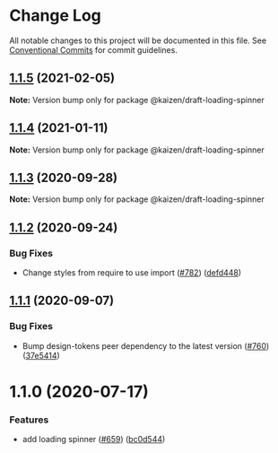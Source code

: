 # Change Log

All notable changes to this project will be documented in this file.
See [Conventional Commits](https://conventionalcommits.org) for commit guidelines.

## [1.1.5](https://github.com/cultureamp/kaizen-design-system/compare/@kaizen/draft-loading-spinner@1.1.4...@kaizen/draft-loading-spinner@1.1.5) (2021-02-05)

**Note:** Version bump only for package @kaizen/draft-loading-spinner





## [1.1.4](https://github.com/cultureamp/kaizen-design-system/compare/@kaizen/draft-loading-spinner@1.1.3...@kaizen/draft-loading-spinner@1.1.4) (2021-01-11)

**Note:** Version bump only for package @kaizen/draft-loading-spinner





## [1.1.3](https://github.com/cultureamp/kaizen-design-system/compare/@kaizen/draft-loading-spinner@1.1.2...@kaizen/draft-loading-spinner@1.1.3) (2020-09-28)

**Note:** Version bump only for package @kaizen/draft-loading-spinner





## [1.1.2](https://github.com/cultureamp/kaizen-design-system/compare/@kaizen/draft-loading-spinner@1.1.1...@kaizen/draft-loading-spinner@1.1.2) (2020-09-24)


### Bug Fixes

* Change styles from require to use import ([#782](https://github.com/cultureamp/kaizen-design-system/issues/782)) ([defd448](https://github.com/cultureamp/kaizen-design-system/commit/defd4483faa3459d9af48e272c63656798008a28))





## [1.1.1](https://github.com/cultureamp/kaizen-design-system/compare/@kaizen/draft-loading-spinner@1.1.0...@kaizen/draft-loading-spinner@1.1.1) (2020-09-07)


### Bug Fixes

* Bump design-tokens peer dependency to the latest version ([#760](https://github.com/cultureamp/kaizen-design-system/issues/760)) ([37e5414](https://github.com/cultureamp/kaizen-design-system/commit/37e5414b2e2c0befb4127c588120eb2e8bdc4d39))





# 1.1.0 (2020-07-17)


### Features

* add loading spinner ([#659](https://github.com/cultureamp/kaizen-design-system/issues/659)) ([bc0d544](https://github.com/cultureamp/kaizen-design-system/commit/bc0d54482490d4fe9c229d1382031a5ee389aacb))
